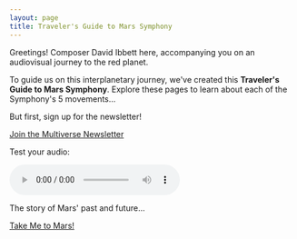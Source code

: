 ```yaml
---
layout: page
title: Traveler's Guide to Mars Symphony
---
```


Greetings! Composer David Ibbett here, accompanying you on an audiovisual journey to the red planet.

To guide us on this interplanetary journey, we've created this **Traveler's Guide to Mars
Symphony**. Explore these pages to learn about each of the Symphony's 5 movements...

But first, sign up for the newsletter!

<a class="link" target="_blank" href="https://www.multiverseseries.org">
    Join the Multiverse Newsletter
</a>

Test your audio:

<audio controls>
    <source src="/audio/dust-devil.m4a">
</audio>

The story of Mars' past and future...

<a class="link" href="/movement-1">Take Me to Mars!</a>
